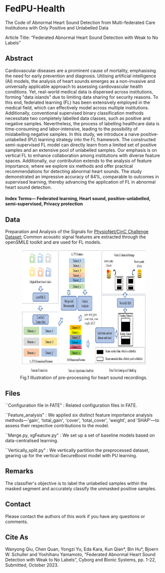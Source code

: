 # FedPU-Health
The Code of Abnormal Heart Sound Detection from Multi-federated Care Institutions with Only Positive and Unlabelled Data

Article Title: “Federated Abnormal Heart Sound Detection with Weak to No Labels”

## Abstract
Cardiovascular diseases are a prominent cause of mortality, emphasising the need for early prevention and diagnosis. Utilising artificial intelligence (AI) models, the analysis of heart sounds emerges as a non-invasive and universally applicable approach to assessing cardiovascular health conditions. Yet, real-world medical data is dispersed across institutions, forming "data islands" due to limiting data sharing for security reasons. To this end, federated learning (FL) has been extensively employed in the medical field, which can effectively model across multiple institutions. Additionally, conventional supervised binary classification methods necessitate two completely labelled data classes, such as positive and negative samples. Nevertheless, the process of labelling healthcare data is time-consuming and labor-intensive, leading to the possibility of mislabelling negative samples. In this study, we introduce a naive positive-unlabelled (PU) learning strategy into the FL framework. The constructed semi-supervised FL model can directly learn from a limited set of positive samples and an extensive pool of unlabelled samples. Our emphasis is on vertical FL to enhance collaboration among institutions with diverse feature spaces. Additionally, our contribution extends to the analysis of feature importance, where we explore six methods and offer practical recommendations for detecting abnormal heart sounds. The study demonstrated an impressive accuracy of 84%, comparable to outcomes in supervised learning, thereby advancing the application of FL in abnormal heart sound detection.  

#### Index Terms— Federated learning, Heart sound, positive-unlabelled, semi-supervised, Privacy protection

## Data
Preparation and Analysis of the Signals for [PhysioNet/CinC Challenge Dataset:](https://physionet.org/content/challenge-2016/1.0.0/) Common acoustic signal features are extracted through the openSMILE toolkit and are used for FL models.

<div align="center">
<img src="/Fig1_data_pre.png" width="400" height="400">
</div>
<div align="center">Fig.1 Illustration of pre-processing for heart sound recordings.</div>

## Files
``Configuration file in FATE" : Related configuration files in FATE.

``Feature_analysis" : We applied six distinct feature importance analysis methods—'gain', 'total_gain', 'cover', 'total_cover', 'weight', and 'SHAP'—to assess their respective contributions to the model.

``Merge.py, xgFeature.py" : We set up a set of baseline models based on data-centralised learning.

``Vertically_split.py" : We vertically partition the preprocessed dataset, gearing up for the vertical-SecureBoost model with PU learning.

## Remarks

The classifier's objective is to label the unlabelled samples within the masked segment and accurately classify the unmasked positive samples.

## Contact

Please contact the authors of this work if you have any questions or comments.

## Cite As
Wanyong Qiu, Chen Quan, Yongzi Yu, Eda Kara, Kun Qian*, Bin Hu*, Bjoern W. Schuller and Yoshiharu Yamamoto, “Federated Abnormal Heart Sound Detection with Weak to No Labels”, Cyborg and Bionic Systems, pp. 1-22, Submitted, October 2023.
